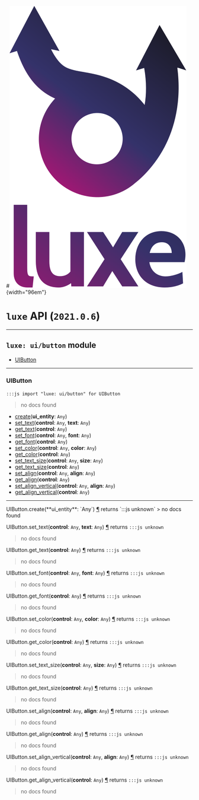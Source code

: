 #![](../../images/luxe-dark.svg){width="96em"}

# `luxe` API (`2021.0.6`)  


---

## `luxe: ui/button` module

- [UIButton](#uibutton)   

---

### UIButton
`:::js import "luxe: ui/button" for UIButton`
> no docs found

- [create](#UIButton.create)(**ui_entity**: `Any`)
- [set_text](#UIButton.set_text+2)(**control**: `Any`, **text**: `Any`)
- [get_text](#UIButton.get_text)(**control**: `Any`)
- [set_font](#UIButton.set_font+2)(**control**: `Any`, **font**: `Any`)
- [get_font](#UIButton.get_font)(**control**: `Any`)
- [set_color](#UIButton.set_color+2)(**control**: `Any`, **color**: `Any`)
- [get_color](#UIButton.get_color)(**control**: `Any`)
- [set_text_size](#UIButton.set_text_size+2)(**control**: `Any`, **size**: `Any`)
- [get_text_size](#UIButton.get_text_size)(**control**: `Any`)
- [set_align](#UIButton.set_align+2)(**control**: `Any`, **align**: `Any`)
- [get_align](#UIButton.get_align)(**control**: `Any`)
- [set_align_vertical](#UIButton.set_align_vertical+2)(**control**: `Any`, **align**: `Any`)
- [get_align_vertical](#UIButton.get_align_vertical)(**control**: `Any`)

<hr/>
<endpoint module="luxe: ui/button" class="UIButton" signature="create(ui_entity : Any)"></endpoint>
<signature id="UIButton.create">UIButton.create(**ui_entity**: `Any`)
<a class="headerlink" href="#UIButton.create" title="Permanent link">¶</a></signature>
<span class='api_ret'>returns</span> `:::js unknown`
> no docs found   

<endpoint module="luxe: ui/button" class="UIButton" signature="set_text(control : Any, text : Any)"></endpoint>
<signature id="UIButton.set_text+2">UIButton.set_text(**control**: `Any`, **text**: `Any`)
<a class="headerlink" href="#UIButton.set_text+2" title="Permanent link">¶</a></signature>
<span class='api_ret'>returns</span> `:::js unknown`
> no docs found   

<endpoint module="luxe: ui/button" class="UIButton" signature="get_text(control : Any)"></endpoint>
<signature id="UIButton.get_text">UIButton.get_text(**control**: `Any`)
<a class="headerlink" href="#UIButton.get_text" title="Permanent link">¶</a></signature>
<span class='api_ret'>returns</span> `:::js unknown`
> no docs found   

<endpoint module="luxe: ui/button" class="UIButton" signature="set_font(control : Any, font : Any)"></endpoint>
<signature id="UIButton.set_font+2">UIButton.set_font(**control**: `Any`, **font**: `Any`)
<a class="headerlink" href="#UIButton.set_font+2" title="Permanent link">¶</a></signature>
<span class='api_ret'>returns</span> `:::js unknown`
> no docs found   

<endpoint module="luxe: ui/button" class="UIButton" signature="get_font(control : Any)"></endpoint>
<signature id="UIButton.get_font">UIButton.get_font(**control**: `Any`)
<a class="headerlink" href="#UIButton.get_font" title="Permanent link">¶</a></signature>
<span class='api_ret'>returns</span> `:::js unknown`
> no docs found   

<endpoint module="luxe: ui/button" class="UIButton" signature="set_color(control : Any, color : Any)"></endpoint>
<signature id="UIButton.set_color+2">UIButton.set_color(**control**: `Any`, **color**: `Any`)
<a class="headerlink" href="#UIButton.set_color+2" title="Permanent link">¶</a></signature>
<span class='api_ret'>returns</span> `:::js unknown`
> no docs found   

<endpoint module="luxe: ui/button" class="UIButton" signature="get_color(control : Any)"></endpoint>
<signature id="UIButton.get_color">UIButton.get_color(**control**: `Any`)
<a class="headerlink" href="#UIButton.get_color" title="Permanent link">¶</a></signature>
<span class='api_ret'>returns</span> `:::js unknown`
> no docs found   

<endpoint module="luxe: ui/button" class="UIButton" signature="set_text_size(control : Any, size : Any)"></endpoint>
<signature id="UIButton.set_text_size+2">UIButton.set_text_size(**control**: `Any`, **size**: `Any`)
<a class="headerlink" href="#UIButton.set_text_size+2" title="Permanent link">¶</a></signature>
<span class='api_ret'>returns</span> `:::js unknown`
> no docs found   

<endpoint module="luxe: ui/button" class="UIButton" signature="get_text_size(control : Any)"></endpoint>
<signature id="UIButton.get_text_size">UIButton.get_text_size(**control**: `Any`)
<a class="headerlink" href="#UIButton.get_text_size" title="Permanent link">¶</a></signature>
<span class='api_ret'>returns</span> `:::js unknown`
> no docs found   

<endpoint module="luxe: ui/button" class="UIButton" signature="set_align(control : Any, align : Any)"></endpoint>
<signature id="UIButton.set_align+2">UIButton.set_align(**control**: `Any`, **align**: `Any`)
<a class="headerlink" href="#UIButton.set_align+2" title="Permanent link">¶</a></signature>
<span class='api_ret'>returns</span> `:::js unknown`
> no docs found   

<endpoint module="luxe: ui/button" class="UIButton" signature="get_align(control : Any)"></endpoint>
<signature id="UIButton.get_align">UIButton.get_align(**control**: `Any`)
<a class="headerlink" href="#UIButton.get_align" title="Permanent link">¶</a></signature>
<span class='api_ret'>returns</span> `:::js unknown`
> no docs found   

<endpoint module="luxe: ui/button" class="UIButton" signature="set_align_vertical(control : Any, align : Any)"></endpoint>
<signature id="UIButton.set_align_vertical+2">UIButton.set_align_vertical(**control**: `Any`, **align**: `Any`)
<a class="headerlink" href="#UIButton.set_align_vertical+2" title="Permanent link">¶</a></signature>
<span class='api_ret'>returns</span> `:::js unknown`
> no docs found   

<endpoint module="luxe: ui/button" class="UIButton" signature="get_align_vertical(control : Any)"></endpoint>
<signature id="UIButton.get_align_vertical">UIButton.get_align_vertical(**control**: `Any`)
<a class="headerlink" href="#UIButton.get_align_vertical" title="Permanent link">¶</a></signature>
<span class='api_ret'>returns</span> `:::js unknown`
> no docs found   

